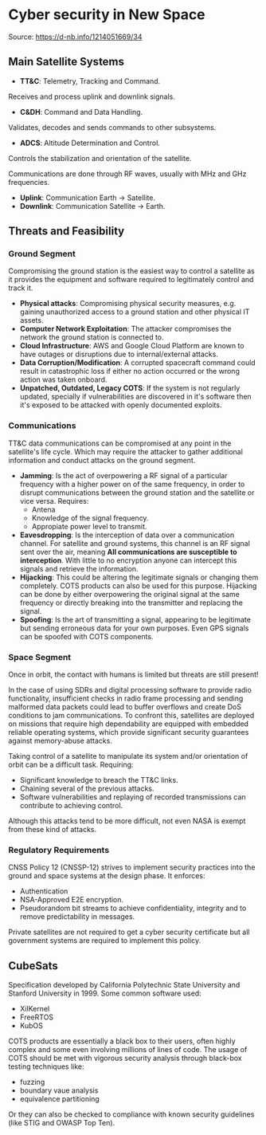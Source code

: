 # Cyber security in New Space

Source: https://d-nb.info/1214051669/34

## Main Satellite Systems

- **TT&C**: Telemetry, Tracking and Command.

Receives and process uplink and downlink signals.

- **C&DH**: Command and Data Handling.

Validates, decodes and sends commands to other subsystems.

- **ADCS**: Altitude Determination and Control.

Controls the stabilization and orientation of the satellite.

Communications are done through RF waves, usually with MHz and GHz frequencies.

- **Uplink**: Communication Earth -> Satellite.
- **Downlink**: Communication Satellite -> Earth.

## Threats and Feasibility

### Ground Segment

Compromising the ground station is the easiest way to control a satellite as it
provides the equipment and software required to legitimately control and track
it.

- **Physical attacks**: Compromising physical security measures, e.g. gaining
  unauthorized access to a ground station and other physical IT assets.
- **Computer Network Exploitation**: The attacker compromises the network the
  ground station is connected to.
- **Cloud Infrastructure**: AWS and Google Cloud Platform are known to have
  outages or disruptions due to internal/external attacks.
- **Data Corruption/Modification**: A corrupted spacecraft command could result
  in catastrophic loss if either no action occurred or the wrong action was
  taken onboard.
- **Unpatched, Outdated, Legacy COTS**: If the system is not regularly updated,
  specially if vulnerabilities are discovered in it's software then it's exposed
  to be attacked with openly documented exploits.

### Communications

TT&C data communications can be compromised at any point in the satellite's life
cycle. Which may require the attacker to gather additional information and
conduct attacks on the ground segment.

- **Jamming**: Is the act of overpowering a RF signal of a particular frequency
  with a higher power on of the same frequency, in order to disrupt
  communications between the ground station and the satellite or vice versa.
  Requires:
  - Antena
  - Knowledge of the signal frequency.
  - Appropiate power level to transmit.
- **Eavesdropping**: Is the interception of data over a communication channel.
  For satellite and ground systems, this channel is an RF signal sent over the
  air, meaning **All communications are susceptible to interception**. With
  little to no encryption anyone can intercept this signals and retrieve the
  information.
- **Hijacking**: This could be altering the legitimate signals or changing them
  completely. COTS products can also be used for this purpose. Hijacking can be
  done by either overpowering the original signal at the same frequency or
  directly breaking into the transmitter and replacing the signal.
- **Spoofing**: Is the art of transmitting a signal, appearing to be legitimate
  but sending erroneous data for your own purposes. Even GPS signals can be
  spoofed with COTS components.

### Space Segment

Once in orbit, the contact with humans is limited but threats are still present!

In the case of using SDRs and digital processing software to provide radio
functionality, insufficient checks in radio frame processing and sending
malformed data packets could lead to buffer overflows and create DoS conditions
to jam communications. To confront this, satellites are deployed on missions
that require high dependability are equipped with embedded reliable operating
systems, which provide significant security guarantees against memory-abuse
attacks.

Taking control of a satellite to manipulate its system and/or orientation of
orbit can be a difficult task. Requiring:

- Significant knowledge to breach the TT&C links.
- Chaining several of the previous attacks.
- Software vulnerabilities and replaying of recorded transmissions can
  contribute to achieving control.

Although this attacks tend to be more difficult, not even NASA is exempt from
these kind of attacks.

### Regulatory Requirements

CNSS Policy 12 (CNSSP-12) strives to implement security practices into the
ground and space systems at the design phase. It enforces:

- Authentication
- NSA-Approved E2E encryption.
- Pseudorandom bit streams to achieve confidentiality, integrity and to remove
  predictability in messages.

Private satellites are not required to get a cyber security certificate but all
government systems are required to implement this policy.

## CubeSats

Specification developed by California Polytechnic State University and Stanford
University in 1999. Some common software used:

- XilKernel
- FreeRTOS
- KubOS

COTS products are essentially a black box to their users, often highly complex
and some even involving millions of lines of code. The usage of COTS should be
met with vigorous security analysis through black-box testing techniques like:

- fuzzing
- boundary vaue analysis
- equivalence partitioning

Or they can also be checked to compliance with known security guidelines (like
STIG and OWASP Top Ten).
